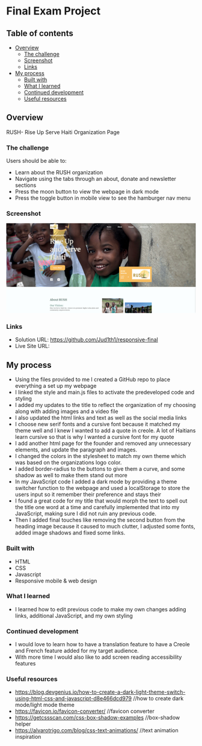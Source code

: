 # Final Exam Project

## Table of contents

- [Overview](#overview)
  - [The challenge](#the-challenge)
  - [Screenshot](#screenshot)
  - [Links](#links)
- [My process](#my-process)
  - [Built with](#built-with)
  - [What I learned](#what-i-learned)
  - [Continued development](#continued-development)
  - [Useful resources](#useful-resources)


## Overview
RUSH- Rise Up Serve Haiti Organization Page

### The challenge

Users should be able to:

- Learn about the RUSH organization 
- Navigate using the tabs through an about, donate and newsletter sections
- Press the moon button to view the webpage in dark mode
- Press the toggle button in mobile view to see the hamburger nav menu 



### Screenshot

![](./screenshot.png)

### Links

- Solution URL: https://github.com/Jud1th1/responsive-final
- Live Site URL: 

## My process
-	Using the files provided to me I created a GitHub repo to place everything a set up my webpage
- I linked the style and main.js files to activate the predeveloped code and styling
- I added my updates to the title to reflect the organization of my choosing along with adding images and a video file 
- I also updated the html links and text as well as the social media links
- I choose new serif fonts and a cursive font because it matched my theme well and I knew I wanted to add a quote in creole. A lot of Haitians learn cursive so that is why I wanted a cursive font for my quote
- I add another html page for the founder and removed any unnecessary elements, and update the paragraph and images.  
- I changed the colors in the stylesheet to match my own theme which was based on the organizations logo color. 
- I added border-radius to the buttons to give them a curve, and some shadow as well to make them stand out more
- In my JavaScript code I added a dark mode by providing a theme switcher function to the webpage and used a localStorage to store the users input so it remember their preference and stays their
- I found a great code for my title that would morph the text to spell out the title one word at a time and carefully implemented that into my JavaScript, making sure I did not ruin any previous code. 
- Then I added final touches like removing the second button from the heading image because it caused to much clutter, I adjusted some fonts, added image shadows and fixed some links. 



### Built with

- HTML
- CSS 
- Javascript
- Responsive mobile & web design

### What I learned
-  I learned how to edit previous code to make my own changes adding links, additional JavaScript, and my own styling 

### Continued development
-	I would love to learn how to have a translation feature to have a Creole and French feature added for my target audience. 
-	With more time I would also like to add screen reading accessibility features 


### Useful resources
- https://blog.devgenius.io/how-to-create-a-dark-light-theme-switch-using-html-css-and-javascript-d8e466dcd979 //how to create dark mode/light mode theme
- https://favicon.io/favicon-converter/    //favicon converter
- https://getcssscan.com/css-box-shadow-examples    //box-shadow helper
- https://alvarotrigo.com/blog/css-text-animations/    //text animation inspiration

